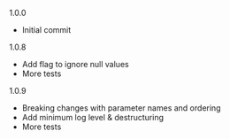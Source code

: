 1.0.0
 
 * Initial commit

1.0.8

 * Add flag to ignore null values
 * More tests

1.0.9

 * Breaking changes with parameter names and ordering
 * Add minimum log level & destructuring
 * More tests